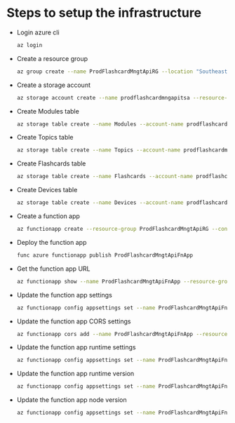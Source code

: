# Steps to setup the infrastructure

- Login azure cli

  ```bash
  az login
  ```

- Create a resource group

  ```bash
  az group create --name ProdFlashcardMngtApiRG --location "Southeast Asia"
  ```

- Create a storage account

  ```bash
  az storage account create --name prodflashcardmngapitsa --resource-group ProdFlashcardMngtApiRG --location southeastasia  --sku Standard_LRS
  ```

- Create Modules table

  ```bash
  az storage table create --name Modules --account-name prodflashcardmngapitsa
  ```

- Create Topics table

  ```bash
  az storage table create --name Topics --account-name prodflashcardmngapitsa
  ```

- Create Flashcards table

  ```bash
  az storage table create --name Flashcards --account-name prodflashcardmngapitsa
  ```

- Create Devices table

  ```bash
  az storage table create --name Devices --account-name prodflashcardmngapitsa
  ```

- Create a function app

  ```bash
  az functionapp create --resource-group ProdFlashcardMngtApiRG --consumption-plan-location southeastasia --runtime node --runtime-version 18 --functions-version 4 --name ProdFlashcardMngtApiFnApp --storage-account prodflashcardmngapitsa
  ```

- Deploy the function app

  ```bash
  func azure functionapp publish ProdFlashcardMngtApiFnApp
  ```

- Get the function app URL

  ```bash
  az functionapp show --name ProdFlashcardMngtApiFnApp --resource-group ProdFlashcardMngtApiRG --query "defaultHostName" --output tsv
  ```

- Update the function app settings

  ```bash
  az functionapp config appsettings set --name ProdFlashcardMngtApiFnApp --resource-group ProdFlashcardMngtApiRG --settings AzureWebJobsStorage="DefaultEndpointsProtocol=https;AccountName=devflashcardmngtsa;AccountKey=<account-key>;TableEndpoint=https://devflashcardmngtsa.table.core.windows.net/;QueueEndpoint=https://devflashcardmngtsa.queue.core.windows.net/;FileEndpoint=https://devflashcardmngtsa.file.core.windows.net/;BlobEndpoint=https://devflashcardmngtsa.blob.core.windows.net/" AzureWebJobsSecretStorageType=Blob
  ```

- Update the function app CORS settings

  ```bash
  az functionapp cors add --name ProdFlashcardMngtApiFnApp --resource-group ProdFlashcardMngtApiRG --allowed-origins "*"
  ```

- Update the function app runtime settings

  ```bash
  az functionapp config appsettings set --name ProdFlashcardMngtApiFnApp --resource-group ProdFlashcardMngtApiRG --settings FUNCTIONS_WORKER_RUNTIME=node
  ```

- Update the function app runtime version

  ```bash
  az functionapp config appsettings set --name ProdFlashcardMngtApiFnApp --resource-group ProdFlashcardMngtApiRG --settings FUNCTIONS_EXTENSION_VERSION=~4
  ```

- Update the function app node version

  ```bash
  az functionapp config appsettings set --name ProdFlashcardMngtApiFnApp --resource-group ProdFlashcardMngtApiRG --settings WEBSITE_NODE_DEFAULT_VERSION=18
  ```
